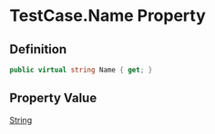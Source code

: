 # TestCase.Name Property
## Definition

```c#
public virtual string Name { get; }
```

## Property Value

[String](https://learn.microsoft.com/en-gb/dotnet/api/System.String)
